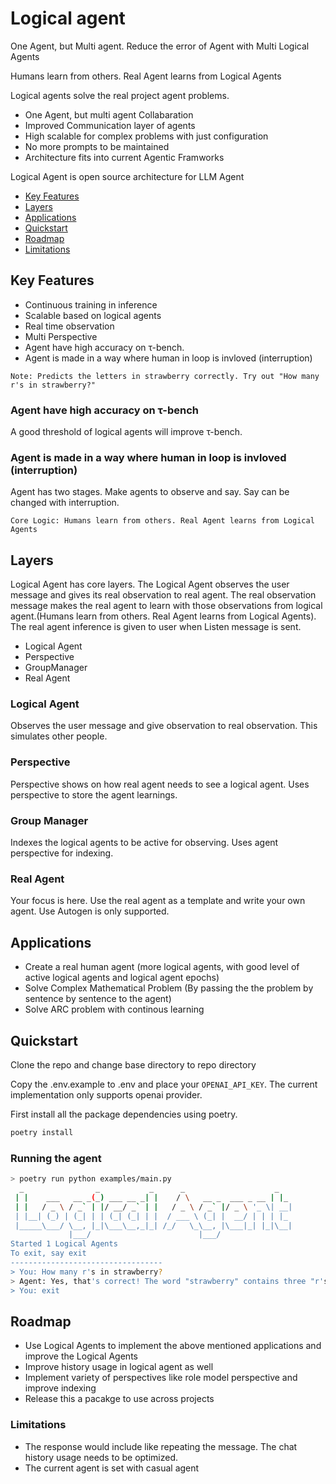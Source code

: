# Logical agent

One Agent, but Multi agent. Reduce the error of Agent with Multi Logical Agents

Humans learn from others. Real Agent learns from Logical Agents

Logical agents solve the real project agent problems.

- One Agent, but multi agent Collabaration
- Improved Communication layer of agents
- High scalable for complex problems with just configuration
- No more prompts to be maintained
- Architecture fits into current Agentic Framworks

Logical Agent is open source architecture for LLM Agent

- [Key Features](#key-features)
- [Layers](#layers)
- [Applications](#applications)
- [Quickstart](#quickstart)
- [Roadmap](#roadmap)
- [Limitations](#limitations)

## Key Features

- Continuous training in inference
- Scalable based on logical agents
- Real time observation
- Multi Perspective
- Agent have high accuracy on τ-bench.
- Agent is made in a way where human in loop is invloved (interruption)

```text
Note: Predicts the letters in strawberry correctly. Try out "How many r's in strawberry?"
```

### Agent have high accuracy on τ-bench

A good threshold of logical agents will improve τ-bench.

### Agent is made in a way where human in loop is invloved (interruption)

Agent has two stages. Make agents to observe and say. Say can be changed with interruption.

```text
Core Logic: Humans learn from others. Real Agent learns from Logical Agents
```

## Layers

Logical Agent has core layers. The Logical Agent observes the user message and gives its real observation to real agent. The real observation message makes the real agent to learn with those observations from logical agent.(Humans learn from others. Real Agent learns from Logical Agents). The real agent inference is given to user when Listen message is sent.

- Logical Agent
- Perspective
- GroupManager
- Real Agent

### Logical Agent

Observes the user message and give observation to real observation. This simulates other people.

### Perspective

Perspective shows on how real agent needs to see a logical agent. Uses perspective to store the agent learnings.

### Group Manager

Indexes the logical agents to be active for observing. Uses agent perspective for indexing.

### Real Agent

Your focus is here. Use the real agent as a template and write your own agent. Use Autogen is only supported.

## Applications

- Create a real human agent (more logical agents, with good level of active logical agents and logical agent epochs)
- Solve Complex Mathematical Problem (By passing the the problem by sentence by sentence to the agent)
- Solve ARC problem with continous learning

## Quickstart

Clone the repo and change base directory to repo directory

Copy the .env.example to .env and place your `OPENAI_API_KEY`. The current implementation only supports openai provider.

First install all the package dependencies using poetry.

```bash
poetry install
```

### Running the agent

```bash
> poetry run python examples/main.py
  _                _           _      _                    _   
 | |    ___   __ _(_) ___ __ _| |    / \   __ _  ___ _ __ | |_ 
 | |   / _ \ / _` | |/ __/ _` | |   / _ \ / _` |/ _ \ '_ \| __|
 | |__| (_) | (_| | | (_| (_| | |  / ___ \ (_| |  __/ | | | |_ 
 |_____\___/ \__, |_|\___\__,_|_| /_/   \_\__, |\___|_| |_|\__|
             |___/                        |___/                
Started 1 Logical Agents
To exit, say exit
----------------------------------
> You: How many r's in strawberry?
> Agent: Yes, that's correct! The word "strawberry" contains three "r's."
> You: exit
```

## Roadmap

- Use Logical Agents to implement the above mentioned applications and improve the Logical Agents
- Improve history usage in logical agent as well
- Implement variety of perspectives like role model perspective and improve indexing
- Release this a pacakge to use across projects

### Limitations

- The response would include like repeating the message. The chat history usage needs to be optimized.
- The current agent is set with casual agent
